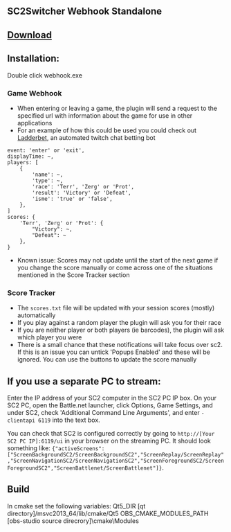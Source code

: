 ## SC2Switcher Webhook Standalone

## [Download](https://github.com/leigholiver/SC2Switcher-Standalone/releases/latest/)

## Installation: 
Double click webhook.exe

### Game Webhook 
- When entering or leaving a game, the plugin will send a request to the specified url with information about the game for use in other applications
- For an example of how this could be used you could check out [Ladderbet](https://github.com/leigholiver/ladderbet/), an automated twitch chat betting bot

```
event: 'enter' or 'exit',
displayTime: ~,
players: [
	{
		'name': ~,
		'type': ~,
		'race': 'Terr', 'Zerg' or 'Prot',
		'result': 'Victory' or 'Defeat',
		'isme': 'true' or 'false',
	},
]
scores: {
	'Terr', 'Zerg' or 'Prot': {
		"Victory": ~,
		"Defeat": ~
	},
}
```
- Known issue: Scores may not update until the start of the next game if you change the score manually or come across one of the situations mentioned in the Score Tracker section


### Score Tracker
- The `scores.txt` file will be updated with your session scores (mostly) automatically
- If you play against a random player the plugin will ask you for their race
- If you are neither player or both players (ie barcodes), the plugin will ask which player you were
- There is a small chance that these notifications will take focus over sc2. If this is an issue you can untick 'Popups Enabled' and these will be ignored. You can use the buttons to update the score manually 


## If you use a separate PC to stream: 
Enter the IP address of your SC2 computer in the SC2 PC IP box.
On your SC2 PC, open the Battle.net launcher, click Options, Game Settings, and under SC2, check 'Additional Command Line Arguments', and enter `-clientapi 6119` into the text box. 

You can check that SC2 is configured correctly by going to `http://[Your SC2 PC IP]:6119/ui` in your browser on the streaming PC. It should look something like:
`{"activeScreens":["ScreenBackgroundSC2/ScreenBackgroundSC2","ScreenReplay/ScreenReplay","ScreenNavigationSC2/ScreenNavigationSC2","ScreenForegroundSC2/ScreenForegroundSC2","ScreenBattlenet/ScreenBattlenet"]}`. 


## Build
In cmake set the following variables:
Qt5_DIR [qt directory]/msvc2013_64/lib/cmake/Qt5
OBS_CMAKE_MODULES_PATH [obs-studio source direcrory]\cmake\Modules